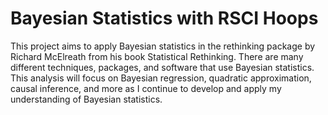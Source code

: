 # Bayesian Statistics with RSCI Hoops
This project aims to apply Bayesian statistics in the rethinking package by Richard McElreath from his book Statistical Rethinking. There are many different techniques, packages, and software that use Bayesian statistics. This analysis will focus on Bayesian regression, quadratic approximation, causal inference, and more as I continue to develop and apply my understanding of Bayesian statistics.
  
